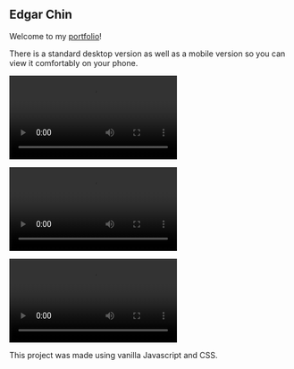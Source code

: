 ## Edgar Chin

Welcome to my [portfolio](https://echin522.github.io/)!

There is a standard desktop version as well as a mobile version so you can view it comfortably on your phone.

<video controls>
  <source src="https://i.imgur.com/Q1xlGut.mp4" type="video/mp4">
</video>

![Desktop View](https://i.imgur.com/Q1xlGut.mp4)

![Mobile View](https://i.imgur.com/pEZ7Yff.mp4)

This project was made using vanilla Javascript and CSS.
